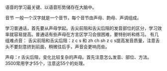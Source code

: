 语音的学习最关键、以语音形势储存在大脑中。

音节
一般一个汉字就是一个音节，每个音节由声母、韵母、声调组成。

学习普通话，首先要从声母学起。舌尖前阻和舌尖后阻的发音部位的区分，学习效率就容易提高。普通话有些声母在方言区学习会很困难，要特别听和练习。
有几组难点音：
舌尖前阻和舌尖后阻：z c s 和 zh ch sh
z c s提高发音质量，注意舌头不要刻意挤到前面，稍微往后手，声音会更响亮些。  

声母：r
舌尖后阻，变化比较复杂的声母。首先注意怎么发音、部位、方法。3500常用字才55个，注意这55个的处理。
